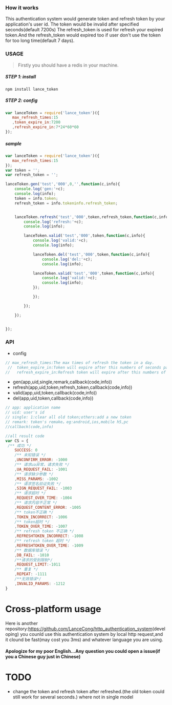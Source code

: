 ### How it works
This authentication system would generate <span>token</span> and <span>refresh token</span> by your application's user id.
The token would be invalid after specified seconds(default 7200s)
The refresh_token is used for refresh your expired token.And the refresh_token would expired too if user don't use the token for too long time(default 7 days).

### USAGE
> Firstly you should have a redis in your machine.

##### STEP 1: install
```
npm install lance_token
```
##### STEP 2: config
```js
var lanceToken = require('lance_token')({
   max_refresh_times:15
   ,token_expire_in:7200
   ,refresh_expire_in:7*24*60*60
});

```

##### sample
```js
var lanceToken = require('lance_token')({
   max_refresh_times:15
});
var token = '';
var refresh_token = '';

lanceToken.gen('test','000',0,'',function(c,info){
	console.log('gen:'+c);
	console.log(info);
	token = info.token;
	refresh_token = info.tokeninfo.refresh_token;


	lanceToken.refresh('test','000',token,refresh_token,function(c,info){
		console.log('refresh:'+c);
		console.log(info);

		lanceToken.valid('test','000',token,function(c,info){
			console.log('valid:'+c);
			console.log(info);

			lanceToken.del('test','000',token,function(c,info){
				console.log('del:'+c);
				console.log(info);

			lanceToken.valid('test','000',token,function(c,info){
				console.log('valid:'+c);
				console.log(info);
			});

			});

		});

	});


});


```

### API

* config
```js
// max_refresh_times:The max times of refresh the token in a day.
 //  token_expire_in:Token will expire after this numbers of seconds pass
//   refresh_expire_in:Refresh token will expire after this numbers of seconds pass

```

* gen(app,uid,single,remark,callback(code,info))
* refresh(app,uid,token,refresh_token,callback(code,info))
* valid(app,uid,token,callback(code,info))
* del(app,uid,token,callback(code,info))

```js
// app: application name
// uid: user's id
// single: 1:clear all old token;others:add a new token
// remark: token's remake。eg:android,ios,mobile h5,pc
//callback(code,info)

//all result code
var CS = {
 /** 成功 */
    SUCCESS: 0
    /** 未知错误 */
    ,UNCONFIRM_ERROR: -1000
    /** 请求ua异常，请求失败 */
    ,UA_REQUEST_FAIL: -1001
    /** 请求缺少参数 */
    ,MISS_PARAMS: -1002
    /** 请求签名验证失败 */
    ,SIGN_REQUEST_FAIL: -1003
    /** 请求超时 */
    ,REQUEST_OVER_TIME: -1004
    /** 请求内容不正常 */
    ,REQUEST_CONTENT_ERROR: -1005
    /** token不正确 */
    ,TOKEN_INCORRECT: -1006
    /** token超时 */
    ,TOKEN_OVER_TIME: -1007
    /** refresh token 不正确 */
    ,REFRESHTOKEN_INCORRECT: -1008
    /** refresh token 超时 */
    ,REFRESHTOKEN_OVER_TIME: -1009
    /** 数据库错误 */
    ,DB_FAIL: -1010
    /**请求的受到限制*/
    ,REQUEST_LIMIT:-1011
    /** 重复 */
    ,REPEAT: -1111
    /**无效错误*/
    ,INVALID_PARAMS: -1212
}
```

# Cross-platform usage
Here is another repository:<a target="_blank" href="https://github.com/LanceCong/http_authentication_system">https://github.com/LanceCong/http_authentication_system<a/>(developing)
you counld use this authentication system by local http request,and it clound be fast(may cost you 3ms) and whatever language you are using.

#### Apologize for my poor English...Any question you could open a issue(if you a Chinese guy just in Chinese)

# TODO
* change the token and refresh token after refreshed.(the old token could still work for several seconds.) where not in single model
